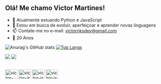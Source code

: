 ## Olá! Me chamo Victor Martines!

- 🌱 Atualmente estuando Python e JavaScript
- 🤔 Estou em busca de evoluir, aperfeiçoar e aprender novas linguagens
- 📫 Contate-me no e-mail: victornksdev@gmail.com
- 🎉 20 Anos

![Anurag's GitHub stats](https://github-readme-stats.vercel.app/api?username=victornonoks&show_icons=true&theme=transparent)
[![Top Langs](https://github-readme-stats.vercel.app/api/top-langs/?username=victornonoks&layout=compact&theme=transparent)](https://github.com/anuraghazra/github-readme-stats)


 <a href = "mailto:victornksdev@gmail.com"><img src="https://img.shields.io/badge/-Gmail-%23333?style=for-the-badge&logo=gmail&logoColor=white" target="_blank"></a>
 <a href="https://www.linkedin.com/in/victor-martines-24b86b266" target="_blank"><img src="https://img.shields.io/badge/-LinkedIn-%230077B5?style=for-the-badge&logo=linkedin&logoColor=white" target="_blank"></a> 

<div style="display: inline_block"><br>
  <img align="center" alt="victor-py" height="30" width="40" img src="https://cdn.jsdelivr.net/gh/devicons/devicon/icons/python/python-original.svg" />
  <img align="center" alt="victor-js" height="30" width="40" imc src="https://cdn.jsdelivr.net/gh/devicons/devicon/icons/javascript/javascript-original.svg" />
  <img align="center" alt="victor-js" height="30" width="40" img src="https://cdn.jsdelivr.net/gh/devicons/devicon/icons/html5/html5-original.svg" />
  <img align="center" alt="victor-js" height="30" width="40" img src="https://cdn.jsdelivr.net/gh/devicons/devicon/icons/css3/css3-original.svg" />
</div>
